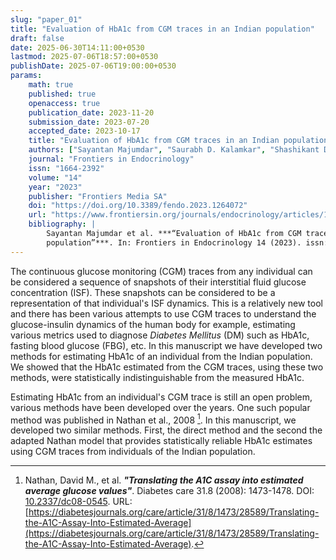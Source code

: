 ```yaml
---
slug: "paper_01"
title: "Evaluation of HbA1c from CGM traces in an Indian population"
draft: false
date: 2025-06-30T14:11:00+0530
lastmod: 2025-07-06T18:57:00+0530
publishDate: 2025-07-06T19:00:00+0530
params:
    math: true
    published: true
    openaccess: true
    publication_date: 2023-11-20
    submission_date: 2023-07-20
    accepted_date: 2023-10-17
    title: "Evaluation of HbA1c from CGM traces in an Indian population"
    authors: ["Sayantan Majumdar", "Saurabh D. Kalamkar", "Shashikant Dudhgaonkar", "Kishor M. Shelgikar", "Saroj Ghaskadbi", "Pranay Goel"]
    journal: "Frontiers in Endocrinology"
    issn: "1664-2392"
    volume: "14"
    year: "2023"
    publisher: "Frontiers Media SA"
    doi: "https://doi.org/10.3389/fendo.2023.1264072"
    url: "https://www.frontiersin.org/journals/endocrinology/articles/10.3389/fendo.2023.1264072"
    bibliography: |
        Sayantan Majumdar et al. ***“Evaluation of HbA1c from CGM traces in an Indian
        population”***. In: Frontiers in Endocrinology 14 (2023). issn: 1664-2392.
---
```

The continuous glucose monitoring (CGM) traces from any individual can be 
considered a sequence of snapshots of their interstitial fluid 
glucose concentration (ISF). These snapshots can be considered to be a 
representation of that individual's ISF dynamics. This is a relatively new tool 
and there has been various attempts to use CGM traces to understand the 
glucose-insulin dynamics of the human body for example, estimating 
various metrics used to diagnose *Diabetes Mellitus* (DM) such as HbA1c, 
fasting blood glucose (FBG), etc. In this manuscript we have developed two 
methods for estimating HbA1c of an individual from the Indian population. We showed 
that the HbA1c estimated from the CGM traces, using these two methods, were 
statistically indistinguishable from the measured HbA1c.  
<!--more-->
Estimating HbA1c from an individual's CGM trace is still an open problem, various 
methods have been developed over the years. One such popular method was published in 
Nathan et al., 2008 [^1]. In this manuscript, we developed two similar methods. 
First, the direct method and the second the adapted Nathan model that provides 
statistically reliable HbA1c estimates using CGM traces from individuals of the 
Indian population.


[^1]: Nathan, David M., et al. ***"Translating the A1C assay into estimated 
average glucose values"***. Diabetes care 31.8 (2008): 1473-1478. 
DOI: [10.2337/dc08-0545](https://doi.org/10.2337/dc08-0545). 
URL: [https://diabetesjournals.org/care/article/31/8/1473/28589/Translating-the-A1C-Assay-Into-Estimated-Average](https://diabetesjournals.org/care/article/31/8/1473/28589/Translating-the-A1C-Assay-Into-Estimated-Average). 
